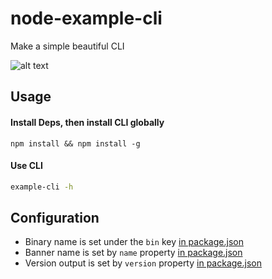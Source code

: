 # node-example-cli
Make a simple beautiful CLI

![alt text](https://i.imgur.com/IwzodGU.png)

## Usage

#### Install Deps, then install CLI globally
```
npm install && npm install -g
```

#### Use CLI

```bash
example-cli -h
```

## Configuration

- Binary name is set under the `bin` key [in package.json](https://github.com/circa10a/node-example-cli/blob/master/package.json#L12)
- Banner name is set by `name` property [in package.json](https://github.com/circa10a/node-example-cli/blob/master/package.json#L2)
- Version output is set by `version` property [in package.json](https://github.com/circa10a/node-example-cli/blob/master/package.json#L3)
